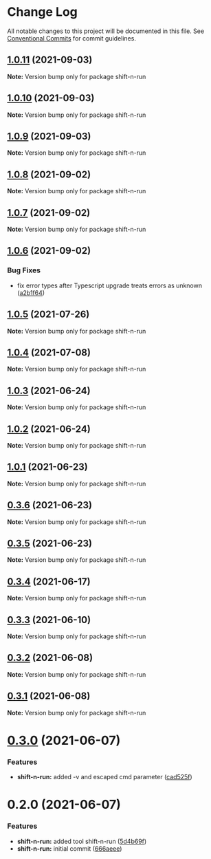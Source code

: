 # Change Log

All notable changes to this project will be documented in this file.
See [Conventional Commits](https://conventionalcommits.org) for commit guidelines.

## [1.0.11](https://github.com/bingtimren/op-tools/compare/shift-n-run@1.0.10...shift-n-run@1.0.11) (2021-09-03)

**Note:** Version bump only for package shift-n-run





## [1.0.10](https://github.com/bingtimren/op-tools/compare/shift-n-run@1.0.9...shift-n-run@1.0.10) (2021-09-03)

**Note:** Version bump only for package shift-n-run





## [1.0.9](https://github.com/bingtimren/op-tools/compare/shift-n-run@1.0.8...shift-n-run@1.0.9) (2021-09-03)

**Note:** Version bump only for package shift-n-run





## [1.0.8](https://github.com/bingtimren/op-tools/compare/shift-n-run@1.0.7...shift-n-run@1.0.8) (2021-09-02)

**Note:** Version bump only for package shift-n-run





## [1.0.7](https://github.com/bingtimren/op-tools/compare/shift-n-run@1.0.6...shift-n-run@1.0.7) (2021-09-02)

**Note:** Version bump only for package shift-n-run





## [1.0.6](https://github.com/bingtimren/op-tools/compare/shift-n-run@1.0.5...shift-n-run@1.0.6) (2021-09-02)


### Bug Fixes

* fix error types after Typescript upgrade treats errors as unknown ([a2b1f64](https://github.com/bingtimren/op-tools/commit/a2b1f64859bafa9d6ef0e1c273f7e92e43e029a5))





## [1.0.5](https://github.com/bingtimren/op-tools/compare/shift-n-run@1.0.4...shift-n-run@1.0.5) (2021-07-26)

**Note:** Version bump only for package shift-n-run





## [1.0.4](https://github.com/bingtimren/op-tools/compare/shift-n-run@1.0.3...shift-n-run@1.0.4) (2021-07-08)

**Note:** Version bump only for package shift-n-run





## [1.0.3](https://github.com/bingtimren/op-tools/compare/shift-n-run@1.0.2...shift-n-run@1.0.3) (2021-06-24)

**Note:** Version bump only for package shift-n-run





## [1.0.2](https://github.com/bingtimren/op-tools/compare/shift-n-run@1.0.1...shift-n-run@1.0.2) (2021-06-24)

**Note:** Version bump only for package shift-n-run





## [1.0.1](https://github.com/bingtimren/op-tools/compare/shift-n-run@0.3.6...shift-n-run@1.0.1) (2021-06-23)

**Note:** Version bump only for package shift-n-run





## [0.3.6](https://github.com/bingtimren/op-tools/compare/shift-n-run@0.3.5...shift-n-run@0.3.6) (2021-06-23)

**Note:** Version bump only for package shift-n-run





## [0.3.5](https://github.com/bingtimren/op-tools/compare/shift-n-run@0.3.4...shift-n-run@0.3.5) (2021-06-23)

**Note:** Version bump only for package shift-n-run





## [0.3.4](https://github.com/bingtimren/op-tools/compare/shift-n-run@0.3.3...shift-n-run@0.3.4) (2021-06-17)

**Note:** Version bump only for package shift-n-run





## [0.3.3](https://github.com/bingtimren/op-tools/compare/shift-n-run@0.3.2...shift-n-run@0.3.3) (2021-06-10)

**Note:** Version bump only for package shift-n-run





## [0.3.2](https://github.com/bingtimren/op-tools/compare/shift-n-run@0.3.1...shift-n-run@0.3.2) (2021-06-08)

**Note:** Version bump only for package shift-n-run





## [0.3.1](https://github.com/bingtimren/op-tools/compare/shift-n-run@0.3.0...shift-n-run@0.3.1) (2021-06-08)

**Note:** Version bump only for package shift-n-run





# [0.3.0](https://github.com/bingtimren/op-tools/compare/shift-n-run@0.2.0...shift-n-run@0.3.0) (2021-06-07)


### Features

* **shift-n-run:** added -v and escaped cmd parameter ([cad525f](https://github.com/bingtimren/op-tools/commit/cad525f73d3ab2cab9e4df93d0d0d479a99ba09a))





# 0.2.0 (2021-06-07)


### Features

* **shift-n-run:** added tool shift-n-run ([5d4b69f](https://github.com/bingtimren/op-tools/commit/5d4b69f236c147388bf0fd254abcc76a65ae9b53))
* **shift-n-run:** initial commit ([666aeee](https://github.com/bingtimren/op-tools/commit/666aeee28afa74e6251e9883095a7ce630ace23c))
